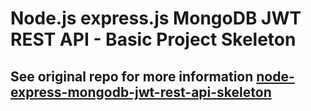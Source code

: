 # Node.js express.js MongoDB JWT REST API - Basic Project Skeleton

##  See original repo for more information [node-express-mongodb-jwt-rest-api-skeleton](https://github.com/davellanedam/node-express-mongodb-jwt-rest-api-skeleton/blob/master/README.md)
